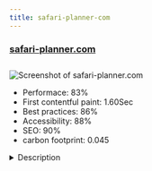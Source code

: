 ```yaml
---
title: safari-planner-com
---
```


<div style="height: 3rem">
  <a href="https://www.safari-planner.com/"><h3>safari-planner.com</h3></a>
</div>
<img loading="lazy" src="/images/thumbs/safari-planner.com.jpg" alt="Screenshot of safari-planner.com" />
<ul>
  <li>Performace: 83%</li>
  <li>
    First contentful paint:
    1.60Sec
  </li>
  <li>Best practices: 86%</li>
  <li>Accessibility: 88%</li>
  <li>SEO: 90%</li>
  <li>carbon footprint: 0.045</li>
</ul>
<details>
  <summary>Description</summary>
  <p>Safari-planner.com is a publishing platform for Dutch tour operators with safari's to Africa. The safari operators can log in and publish their company profile and up to 10 safari's. The website is highly optimized (page speed 93% / yslow 89%) and fully responsive.In order for easy front-end access for the tour operators to maintain their safari trips we use the Joomla extension Form2Content CCK. Not dissimilar from this showcase website.
We use Form2Content Search for the extensive search features.
For all responsive elements we use the Uikit framework.</p>
</details>

